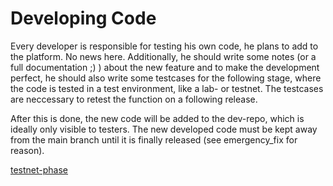 # Developing Code

Every developer is responsible for testing his own code, he plans to add to the platform. No news here.
Additionally, he should write some notes (or a full documentation ;) ) about the new feature and to make the development perfect, he should also write some testcases for the following stage, where the code is tested in a test environment, like a lab- or testnet.
The testcases are neccessary to retest the function on a following release.

After this is done, the new code will be added to the dev-repo, which is ideally only visible to testers.
The new developed code must be kept away from the main branch until it is finally released (see emergency_fix for reason).

[testnet-phase](testnet.md)